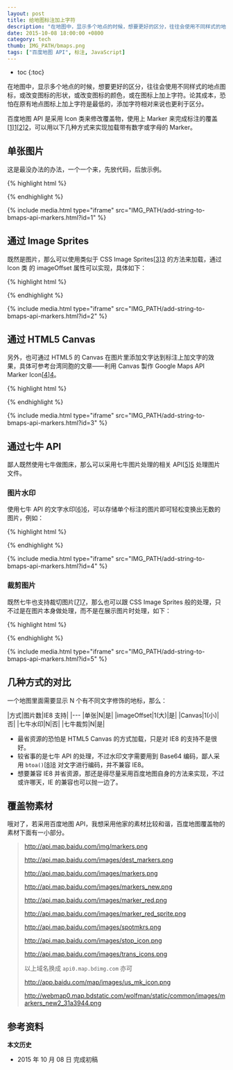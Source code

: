 ```yaml
---
layout: post
title: 给地图标注加上字符
description: "在地图中，显示多个地点的时候，想要更好的区分，往往会使用不同样式的地点图标，或改变图标的形状，或改变图标的颜色，或在图标上加上字符。论其成本，恐怕在原有地点图标上加上字符是最低的，添加字符相对来说也更利于区分。"
date: 2015-10-08 18:00:00 +0800
category: tech
thumb: IMG_PATH/bmaps.png
tags: ["百度地图 API", 标注, JavaScript]
---
```


* toc
{:toc}

在地图中，显示多个地点的时候，想要更好的区分，往往会使用不同样式的地点图标，或改变图标的形状，或改变图标的颜色，或在图标上加上字符。论其成本，恐怕在原有地点图标上加上字符是最低的，添加字符相对来说也更利于区分。

百度地图 API 是采用 Icon 类来修改覆盖物，使用上 Marker 来完成标注的覆盖[[1]][1][[2]][2]，可以用以下几种方式来实现加载带有数字或字母的 Marker。

## 单张图片

这是最没办法的办法，一个一个来，先放代码，后放示例。

{% highlight html %}
<script type="text/javascript" src="http://api.map.baidu.com/api?v=2.0&ak=您的密钥"></script>
<div id="map"></div>
<script type="text/javascript">
  var map = new BMap.Map('map');
  map.centerAndZoom(new BMap.Point(116.4, 23.4), 10);
  var size1 = new BMap.Size(23, 25);
  var size2 = new BMap.Size(11.5, 25);
  var points = [],
      icons = [],
      markers = [];
  var icons = [
    new BMap.Icon('http://7fv9cr.com1.z0.glb.clouddn.com/marker_a.png', size1, {anchor: size2 }),
    new BMap.Icon('http://7fv9cr.com1.z0.glb.clouddn.com/marker_b.png', size1, {anchor: size2 }),
    new BMap.Icon('http://7fv9cr.com1.z0.glb.clouddn.com/marker_c.png', size1, {anchor: size2 })
  ];
  for (var i = 0; i < 3; i++){
    points[i] = new BMap.Point(parseFloat('116.' + (i*3+1).toString()), 23.4);
    markers[i] = new BMap.Marker(points[i], {icon: icons[i]});
    map.addOverlay(markers[i]);
  }
</script>
{% endhighlight %}

{% include media.html type="iframe" src="IMG_PATH/add-string-to-bmaps-api-markers.html?id=1" %}

## 通过 Image Sprites

既然是图片，那么可以使用类似于 CSS Image Sprites[[3]][3] 的方法来加载，通过 Icon 类 的 imageOffset 属性可以实现，具体如下：

{% highlight html %}
<script type="text/javascript" src="http://api.map.baidu.com/api?v=2.0&ak=您的密钥"></script>
<div id="map"></div>
<script type="text/javascript">
  var map = new BMap.Map('map');
  var size1 = new BMap.Size(23, 25);
  var size2 = new BMap.Size(11.5, 25);
  map.centerAndZoom(new BMap.Point(116.4, 23.4), 10);
  var points = [],
      icons = [],
      markers = [];
  for (var i = 0; i < 3; i++){
    points[i] = new BMap.Point(parseFloat('116.' + (i*3+1).toString()), 23.4);
    icons[i] = new BMap.Icon('http://7fv9cr.com1.z0.glb.clouddn.com/markers.png', size1, {anchor: size2, imageOffset: new BMap.Size(0, -(i+3)*25)});
    markers[i] = new BMap.Marker(points[i], {icon: icons[i]});
    map.addOverlay(markers[i]);
  }
</script>
{% endhighlight %}

{% include media.html type="iframe" src="IMG_PATH/add-string-to-bmaps-api-markers.html?id=2" %}

## 通过 HTML5 Canvas

另外，也可通过 HTML5 的 Canvas 在图片里添加文字达到标注上加文字的效果，具体可参考台湾同胞的文章——利用 Canvas 製作 Google Maps API Marker Icon[[4]][4]。

{% highlight html %}
<script type="text/javascript" src="http://api.map.baidu.com/api?v=2.0&ak=您的密钥"></script>
<div id="map"></div>
<script type="text/javascript">
  var map = new BMap.Map('map');
  var size1 = new BMap.Size(23, 25);
  var size2 = new BMap.Size(11.5, 25);
  var letter,
      points = [],
      icons = [],
      markers = [];
  map.centerAndZoom(new BMap.Point(116.4, 23.4), 10);
  var image = new Image();
  image.crossOrigin = '*';
  image.onload = function (){
    var width = this.width;
    var height = this.height;
    for(var i = 0; i < 3; i++) {
      letter = i + 71;
      var canvas = document.createElement('canvas');
          canvas.width = width;
          canvas.height = height;
      var ctx = canvas.getContext('2d');
          ctx.drawImage(this, 0, 0, width, height);
          ctx.textAlign = 'center';
          ctx.font = 'bold 10px sans-serif';
          ctx.fillStyle = '#ffffff';
          ctx.fillText(String.fromCharCode(letter), 9.5, height / 2);
      points[i] = new BMap.Point(parseFloat('116.' + (i*3+1).toString()), 23.4);
      icons[i] = new BMap.Icon(canvas.toDataURL(), size1, {anchor: size2});
      markers[i] = new BMap.Marker(points[i], {icon: icons[i]});
      map.addOverlay(markers[i]);
    }
  }
  image.src = 'http://7fv9cr.com1.z0.glb.clouddn.com/marker.png';
</script>
{% endhighlight %}

{% include media.html type="iframe" src="IMG_PATH/add-string-to-bmaps-api-markers.html?id=3" %}

## 通过七牛 API

鄙人既然使用七牛做图床，那么可以采用七牛图片处理的相关 API[[5]][5] 处理图片文件。

### 图片水印

使用七牛 API 的文字水印[[6]][6]，可以存储单个标注的图片即可轻松变换出无数的图片，例如：

{% highlight html %}
<script type="text/javascript" src="http://api.map.baidu.com/api?v=2.0&ak=您的密钥"></script>
<div id="map"></div>
<script type="text/javascript">
  var map = new BMap.Map('map');
  var size1 = new BMap.Size(23, 25);
  var size2 = new BMap.Size(11.5, 25);
  map.centerAndZoom(new BMap.Point(116.4, 23.4), 10);
  var letter;
      points = [],
      icons = [],
      markers = [];
  for (var i = 0; i < 3; i++){
    letter = i + 74;
    points[i] = new BMap.Point(parseFloat('116.' + (i*3+1).toString()), 23.4);
    icons[i] = new BMap.Icon('http://7fv9cr.com1.z0.glb.clouddn.com/marker.png?watermark/2/fill/d2hpdGU=/dx/8/dy/8/text/' + btoa(String.fromCharCode(letter)), size1, {anchor: size2});
    markers[i] = new BMap.Marker(points[i], {icon: icons[i]});
    map.addOverlay(markers[i]);
  }
</script>
{% endhighlight %}

{% include media.html type="iframe" src="IMG_PATH/add-string-to-bmaps-api-markers.html?id=4" %}

### 裁剪图片

既然七牛也支持裁切图片[[7]][7]，那么也可以跟 CSS Image Sprites 般的处理，只不过是在图片本身做处理，而不是在展示图片时处理，如下：

{% highlight html %}
<script type="text/javascript" src="http://api.map.baidu.com/api?v=2.0&ak=您的密钥"></script>
<div id="map"></div>
<script type="text/javascript">
  var map = new BMap.Map('map');
  var size1 = new BMap.Size(23, 25);
  var size2 = new BMap.Size(11.5, 25);
  map.centerAndZoom(new BMap.Point(116.4, 23.4), 10);
  var points = [],
      icons = [],
      markers = [];
  for (var i = 0; i < 3; i++){
    points[i] = new BMap.Point(parseFloat('116.' + (i*3+1).toString()), 23.4);
    icons[i] = new BMap.Icon('http://7fv9cr.com1.z0.glb.clouddn.com/markers.png?imageMogr2/crop/!23x25a0a' + i * 25, size1, {anchor: size2});
    markers[i] = new BMap.Marker(points[i], {icon: icons[i]});
    map.addOverlay(markers[i]);
  }
</script>
{% endhighlight %}

{% include media.html type="iframe" src="IMG_PATH/add-string-to-bmaps-api-markers.html?id=5" %}

## 几种方式的对比

一个地图里面需要显示 N 个有不同文字修饰的地标，那么：

|方式|图片数|IE8 支持|
|---
|单张|N|是|
|imageOffset|1(大)|是|
|Canvas|1(小)|否|
|七牛水印|N|否|
|七牛裁剪|N|是|

* 最省资源的恐怕是 HTML5 Canvas 的方式加载，只是对 IE8 的支持不是很好。
* 较省事的是七牛 API 的处理，不过水印文字需要用到 Base64 编码，鄙人采用 `btoa()`[[8]][8] 对文字进行编码，并不兼容 IE8。
* 想要兼容 IE8 并省资源，那还是得尽量采用百度地图自身的方法来实现，不过或许哪天，IE 的兼容也可以抛一边了。

## 覆盖物素材

哦对了，若采用百度地图 API，我想采用他家的素材比较和谐，百度地图覆盖物的素材下面有一小部分。

>  http://api.map.baidu.com/img/markers.png 
>
>  http://api.map.baidu.com/images/dest_markers.png
>
>  http://api.map.baidu.com/images/markers.png
>
>  http://api.map.baidu.com/images/markers_new.png
>
>  http://api.map.baidu.com/images/marker_red.png
>
>  http://api.map.baidu.com/images/marker_red_sprite.png
>
>  http://api.map.baidu.com/images/spotmkrs.png
>
>  http://api.map.baidu.com/images/stop_icon.png
>
>  http://api.map.baidu.com/images/trans_icons.png
>
> 以上域名换成 `api0.map.bdimg.com` 亦可
>
> http://app.baidu.com/map/images/us_mk_icon.png
>
> http://webmap0.map.bdstatic.com/wolfman/static/common/images/markers_new2_31a3944.png

## 参考资料

[1]: http://developer.baidu.com/map/reference/index.php?title=Class:覆盖物类/Icon "Class:覆盖物类/Icon - 百度地图API"
[2]: http://developer.baidu.com/map/reference/index.php?title=Class:覆盖物类/Marker "Class:覆盖物类/Marker - 百度地图API"
[3]: http://www.w3schools.com/css/css_image_sprites.asp "CSS Image Sprites"
[4]: http://blog.xuite.net/vexed/tech/59848483 "利用 Canvas 製作 Google Maps API Marker Icon @ Vexed's Blog"
[5]: http://developer.qiniu.com/docs/v6/api/reference/fop/image/ "图片 | 七牛云存储"
[6]: http://developer.qiniu.com/docs/v6/api/reference/fop/image/watermark.html#text-watermark "水印处理（watermark） | 七牛云存储"
[7]: http://developer.qiniu.com/docs/v6/api/reference/fop/image/imagemogr2.html#imagemogr2-crop-size-spec "高级处理（imageMogr2） | 七牛云存储"
[8]: https://developer.mozilla.org/zh-CN/docs/Web/API/WindowBase64/Base64_encoding_and_decoding "Base64的编码与解码 - Web API 接口 | MDN"

**本文历史**

* 2015 年 10 月 08 日 完成初稿
